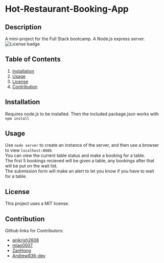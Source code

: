 # Hot-Restaurant-Booking-App
## Description
A mini-project for the Full Stack bootcamp. A Node.js express server.  
![License badge](https://img.shields.io/badge/license-MIT-green)
## Table of Contents
1. [Installation](#Installation)
2. [Usage](#Usage)
3. [License](#License)
4. [Contribution](#Contribution)
## Installation
Requires node.js to be installed. Then the included package.json works with `npm install`
## Usage
Use `node server` to create an instance of the server, and then use a browser to view `localhost:8080`.  
You can view the current table status and make a booking for a table.  
The first 5 bookings recieved will be given a table, any bookings after that will be put on the wait list.  
The submission form will make an alert to let you know if you have to wait for a table.
## License
This project uses a MIT license.
## Contribution
Github links for Contributors:
* [anjkrish2608](https://github.com/anjkrish2608)
* [miao0007](https://github.com/miao0007)
* [ZanHong](https://github.com/ZanHong)
* [Andrew836-dev](https://github.com/Andrew836-dev)
